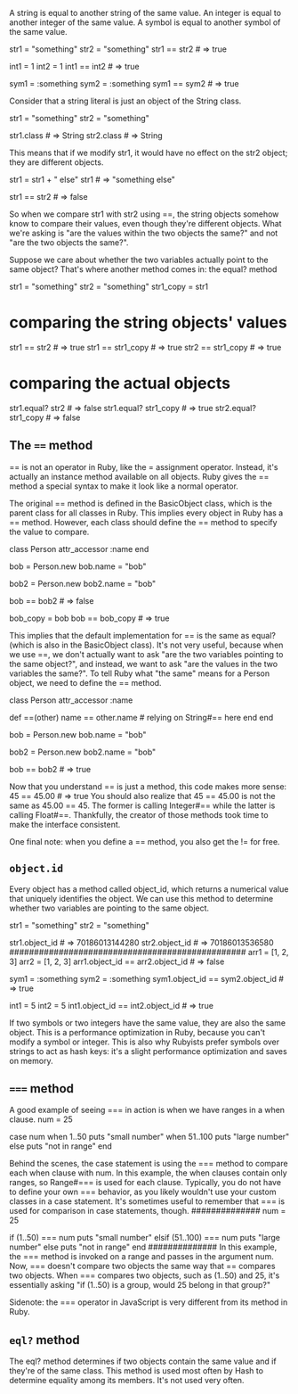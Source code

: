 A string is equal to another string of the same value. 
An integer is equal to another integer of the same value. 
A symbol is equal to another symbol of the same value.

str1 = "something"
str2 = "something"
str1 == str2            # => true

int1 = 1
int2 = 1
int1 == int2            # => true

sym1 = :something
sym2 = :something
sym1 == sym2            # => true

Consider that a string literal is just an object of the String class.

str1 = "something"
str2 = "something"

str1.class              # => String
str2.class              # => String

This means that if we modify str1, it would have no effect on the str2 object; they are different objects.

str1 = str1 + " else"
str1                    # => "something else"

str1 == str2            # => false

So when we compare str1 with str2 using ==, the string objects somehow know to compare their values, even though they're different objects. What we're asking is "are the values within the two objects the same?" and not "are the two objects the same?".

Suppose we care about whether the two variables actually point to the same object? That's where another method comes in: the equal? method

str1 = "something"
str2 = "something"
str1_copy = str1

# comparing the string objects' values
str1 == str2            # => true
str1 == str1_copy       # => true
str2 == str1_copy       # => true

# comparing the actual objects
str1.equal? str2        # => false
str1.equal? str1_copy   # => true
str2.equal? str1_copy   # => false


## The `==` method
== is not an operator in Ruby, like the = assignment operator. Instead, it's actually an instance method available on all objects. Ruby gives the == method a special syntax to make it look like a normal operator.

The original == method is defined in the BasicObject class, which is the parent class for all classes in Ruby. This implies every object in Ruby has a == method. However, each class should define the == method to specify the value to compare.


class Person
  attr_accessor :name
end

bob = Person.new
bob.name = "bob"

bob2 = Person.new
bob2.name = "bob"

bob == bob2                # => false

bob_copy = bob
bob == bob_copy            # => true

This implies that the default implementation for == is the same as equal? (which is also in the BasicObject class). It's not very useful, because when we use ==, we don't actually want to ask "are the two variables pointing to the same object?", and instead, we want to ask "are the values in the two variables the same?". To tell Ruby what "the same" means for a Person object, we need to define the == method.

class Person
  attr_accessor :name

  def ==(other)
    name == other.name     # relying on String#== here
  end
end

bob = Person.new
bob.name = "bob"

bob2 = Person.new
bob2.name = "bob"

bob == bob2                # => true


Now that you understand == is just a method, this code makes more sense:
45 == 45.00  # => true
You should also realize that 45 == 45.00 is not the same as 45.00 == 45. The former is calling Integer#== while the latter is calling Float#==. Thankfully, the creator of those methods took time to make the interface consistent.

One final note: when you define a == method, you also get the != for free.


## `object.id`
Every object has a method called object_id, which returns a numerical value that uniquely identifies the object. We can use this method to determine whether two variables are pointing to the same object.

str1 = "something"
str2 = "something"

str1.object_id            # => 70186013144280
str2.object_id            # => 70186013536580
################################################
arr1 = [1, 2, 3]
arr2 = [1, 2, 3]
arr1.object_id == arr2.object_id      # => false

sym1 = :something
sym2 = :something
sym1.object_id == sym2.object_id      # => true

int1 = 5
int2 = 5
int1.object_id == int2.object_id      # => true

If two symbols or two integers have the same value, they are also the same object. This is a performance optimization in Ruby, because you can't modify a symbol or integer. This is also why Rubyists prefer symbols over strings to act as hash keys: it's a slight performance optimization and saves on memory.


## `===` method

A good example of seeing === in action is when we have ranges in a when clause.
num = 25

case num
when 1..50
  puts "small number"
when 51..100
  puts "large number"
else
  puts "not in range"
end

Behind the scenes, the case statement is using the === method to compare each when clause with num. In this example, the when clauses contain only ranges, so Range#=== is used for each clause. Typically, you do not have to define your own === behavior, as you likely wouldn't use your custom classes in a case statement. It's sometimes useful to remember that === is used for comparison in case statements, though.
##############
num = 25

if (1..50) === num
  puts "small number"
elsif (51..100) === num
  puts "large number"
else
  puts "not in range"
end
##############
In this example, the === method is invoked on a range and passes in the argument num. Now, === doesn't compare two objects the same way that == compares two objects. When === compares two objects, such as (1..50) and 25, it's essentially asking "if (1..50) is a group, would 25 belong in that group?"

Sidenote: the === operator in JavaScript is very different from its method in Ruby.


## `eql?` method
The eql? method determines if two objects contain the same value and if they're of the same class. This method is used most often by Hash to determine equality among its members. It's not used very often.